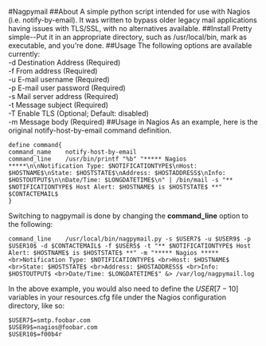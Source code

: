 #Nagpymail
##About
A simple python script intended for use with Nagios (i.e. notify-by-email). It was written to bypass older
legacy mail applications having issues with TLS/SSL, with no alternatives available.
##Install
Pretty simple--Put it in an appropriate directory, such as /usr/local/bin, mark as executable, and you're done. 
##Usage
The following options are available currently:  
-d Destination Address (Required)  
-f From address (Required)  
-u E-mail username (Required)  
-p E-mail user password (Required)  
-s Mail server address (Required)  
-t Message subject (Required)  
-T Enable TLS (Optional; Default: disabled)  
-m Message body (Required) 
##Usage in Nagios
As an example, here is the original notify-host-by-email command definition.

    define command{
	command_name	notify-host-by-email
	command_line	/usr/bin/printf "%b" "***** Nagios *****\n\nNotification Type: $NOTIFICATIONTYPE$\nHost: $HOSTNAME$\nState: $HOSTSTATE$\nAddress: $HOSTADDRESS$\nInfo: $HOSTOUTPUT$\n\nDate/Time: $LONGDATETIME$\n" | /bin/mail -s "** $NOTIFICATIONTYPE$ Host Alert: $HOSTNAME$ is $HOSTSTATE$ **" $CONTACTEMAIL$
    }

Switching to nagpymail is done by changing the **command_line** option to the following:

    command_line 	/usr/local/bin/nagpymail.py -s $USER7$ -u $USER9$ -p $USER10$ -d $CONTACTEMAIL$ -f $USER5$ -t "** $NOTIFICATIONTYPE$ Host Alert: $HOSTNAME$ is $HOSTSTATE$ **" -m "***** Nagios *****<br>Notification Type: $NOTIFICATIONTYPE$ <br>Host: $HOSTNAME$ <br>State: $HOSTSTATE$ <br>Address: $HOSTADDRESS$ <br>Info: $HOSTOUTPUT$ <br>Date/Time: $LONGDATETIME$" &> /var/log/nagpymail.log

In the above example, you would also need to define the $USER[7-10]$ variables in your resources.cfg file under the
Nagios configuration directory, like so:

    $USER7$=smtp.foobar.com
    $USER9$=nagios@foobar.com
    $USER10$=f00b4r
